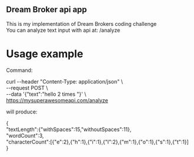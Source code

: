 ## Dream Broker api app
This is my implementation of Dream Brokers coding challenge  
You can analyze text input with api at: /analyze

# Usage example
Command:  

curl --header "Content-Type: application/json" \  
     --request POST \  
     --data '{"text":"hello 2 times  "}' \  
    https://mysuperawesomeapi.com/analyze  

will produce:  

{  
            "textLength":{"withSpaces":15,"withoutSpaces":11},  
            "wordCount":3,  
            "characterCount":[{"e":2},{"h":1},{"i":1},{"l":2},{"m":1},{"o":1},{"s":1},{"t":1}]  
}
